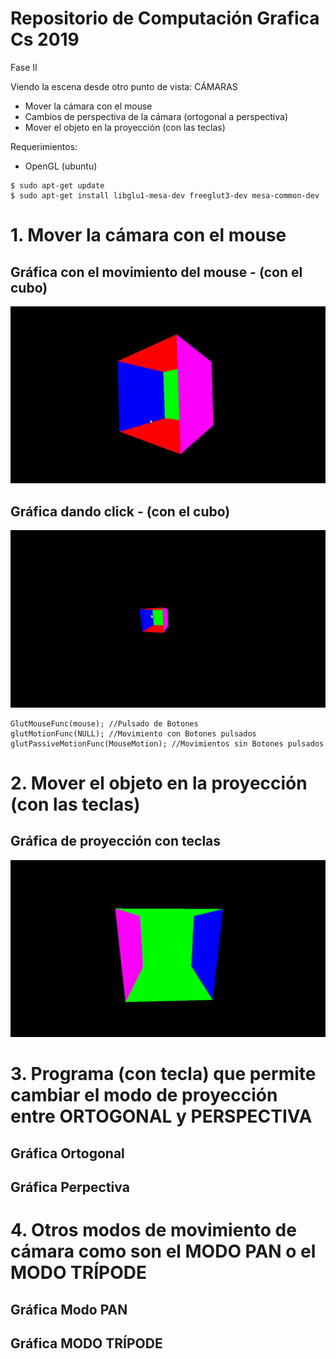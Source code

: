 # Repositorio de Computación Grafica Cs 2019
Fase II 

Viendo la escena desde otro punto de vista: CÁMARAS
- Mover la cámara con el mouse
- Cambios de perspectiva de la cámara (ortogonal a perspectiva) 
- Mover el objeto en la proyección (con las teclas)

Requerimientos:
- OpenGL (ubuntu)
```
$ sudo apt-get update
$ sudo apt-get install libglu1-mesa-dev freeglut3-dev mesa-common-dev
```
# 1. Mover la cámara con el mouse
## Gráfica con el movimiento del mouse - (con el cubo)
![](Imagenes/Movimiento_Mouse.gif)
## Gráfica dando click - (con el cubo)
![](Imagenes/Movimiento_Click.gif)

```
GlutMouseFunc(mouse); //Pulsado de Botones
glutMotionFunc(NULL); //Movimiento con Botones pulsados
glutPassiveMotionFunc(MouseMotion); //Movimientos sin Botones pulsados
```

# 2. Mover el objeto en la proyección (con las teclas)
## Gráfica de proyección con teclas
![](Imagenes/Movimiento_Teclas.gif)

# 3. Programa (con tecla) que permite cambiar el modo de proyección entre ORTOGONAL y PERSPECTIVA
## Gráfica Ortogonal
## Gráfica Perpectiva

# 4. Otros modos de movimiento de cámara como son el MODO PAN o el MODO TRÍPODE
## Gráfica Modo PAN
## Gráfica MODO TRÍPODE
